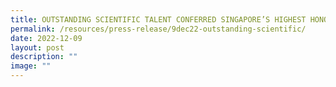 ```yaml
---
title: OUTSTANDING SCIENTIFIC TALENT CONFERRED SINGAPORE’S HIGHEST HONOURS
permalink: /resources/press-release/9dec22-outstanding-scientific/
date: 2022-12-09
layout: post
description: ""
image: ""
---
```

